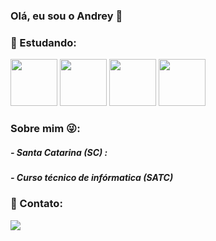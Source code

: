### Olá, eu sou o Andrey 👋


### :rocket: Estudando: 
<div>
  <img src="https://cdn.jsdelivr.net/gh/devicons/devicon/icons/python/python-original-wordmark.svg" width="75" height="75"/>
  <img src="https://cdn.jsdelivr.net/gh/devicons/devicon/icons/html5/html5-original-wordmark.svg"  width="75" height="75"/>
  <img src="https://cdn.jsdelivr.net/gh/devicons/devicon/icons/arduino/arduino-original-wordmark.svg" width="75" height="75" />
  <img src="https://cdn.jsdelivr.net/gh/devicons/devicon/icons/mysql/mysql-original-wordmark.svg"  width="75" height="75"/>
</div>

### Sobre mim :stuck_out_tongue_winking_eye:: 
<h5> - Santa Catarina (SC) :</h5>
<h5> - Curso técnico de infórmatica (SATC)</h5>

### :email: Contato:
<div>
  <a href = "mailto:contato@andreyhenriquejoao"><img loading="lazy" src="https://img.shields.io/badge/Gmail-D14836?style=for-the-badge&logo=gmail&logoColor=white" target="_blank"></a>
</div>



          
          
          
<!--
**AndreyHenrique1/AndreyHenrique1** is a ✨ _special_ ✨ repository because its `README.md` (this file) appears on your GitHub profile.

Here are some ideas to get you started:

- 🔭 I’m currently working on ...
- 🌱 I’m currently learning ...
- 👯 I’m looking to collaborate on ...
- 🤔 I’m looking for help with ...
- 💬 Ask me about ...
- 📫 How to reach me: ...
- 😄 Pronouns: ...
- ⚡ Fun fact: ...
-->
